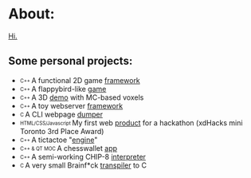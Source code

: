 # About:
[Hi.]()
## Some personal projects:
- <sub><sup> C++ </sup></sub> A functional 2D game [framework](https://github.com/return0jz/framework2d)
- <sub><sup> C++ </sup></sub> A flappybird-like [game](https://github.com/return0jz/wallbird)
- <sub><sup> C++ </sup></sub> A 3D [demo](https://github.com/return0jz/badmc) with MC-based voxels 
- <sub><sup> C++ </sup></sub> A toy webserver [framework](https://github.com/return0jz/serverstuff)
- <sub><sup> C </sup></sub> A CLI webpage [dumper](https://github.com/return0jz/baddumper)
- <sub><sup> HTML/CSS/Javascript </sup></sub> My first web [product](https://github.com/return0jz/xdhack) for a hackathon (xdHacks mini Toronto 3rd Place Award)
- <sub><sup> C++ </sub></sup> A tictactoe "[engine](https://github.com/return0jz/kektictactoe)"
- <sub><sup> C++ & QT MOC </sup></sub> A chesswallet [app](https://github.com/return0jz/chesswallet)
- <sub><sup> C++ </sup></sub> A semi-working CHIP-8 [interpreter](https://github.com/return0jz/buggedchip8)
- <sub><sup> C </sup></sub> A very small Brainf*ck [transpiler](https://github.com/return0jz/brainf-ctranspiler) to C 
